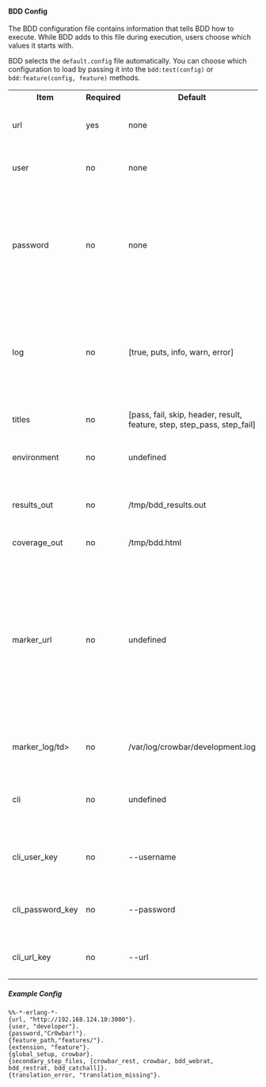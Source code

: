 #### BDD Config

The BDD configuration file contains information that tells BDD how to execute.  While BDD adds to this file during execution, users choose which values it starts with.

BDD selects the `default.config` file automatically.  You can choose which configuration to load by passing it into the `bdd:test(config)` or `bdd:feature(config, feature)` methods.

<table>
  <tr>
    <th>Item</th>
    <th>Required</th>
    <th>Default</th>
    <th>Comment</th>
  </tr>
  <tr>
    <td>url</td>
    <td>yes</td>
    <td>none</td>
    <td>This is the URL that BDD will use for testing</td>
  </tr>
  <tr>
    <td>user</td>
    <td>no</td>
    <td>none</td>
    <td>If your site requires auth, then this is required</td>
  </tr>
  <tr>
    <td>password</td>
    <td>no</td>
    <td>none</td>
    <td>If your site requires auth, then this is required.  WARNING: Retained in clear text!  Do not store production passwords here!</td>
  </tr>
  <tr>
    <td>log</td>
    <td>no</td>
    <td>[true, puts, info, warn, error]</td>
    <td>used by bdd_utils:log printouts.  Create list with none, some or all of the following: [puts, trace, debug, info, warn]</td>
  </tr>
  <tr>
    <td>titles</td>
    <td>no</td>
    <td>[pass, fail, skip, header, result, feature, step, step_pass, step_fail]</td>
    <td>used by bdd_utils:log printouts.</td>
  </tr>
  <tr>
    <td>environment</td>
    <td>no</td>
    <td>undefined</td>
    <td>used by Unless step prefix to skip tests</td>
  </tr>
  <tr>
    <td>results_out</td>
    <td>no</td>
    <td>/tmp/bdd_results.out</td>
    <td>stores the detailed results of the tests.  Used by bdd:failed().</td>
  </tr>
  <tr>
    <td>coverage_out</td>
    <td>no</td>
    <td>/tmp/bdd.html</td>
    <td>HTML version of test results</td>
  </tr>
  <tr>
    <td>marker_url</td>
    <td>no</td>
    <td>undefined</td>
    <td>If undefined, this behavior is turned off.  If defined, BDD does a web request to URL with debug information to make it easier to find matching steps in the log.  For OpenCrowbar, the url is `utils/marker`</td>
  </tr>
  <tr>
    <td>marker_log/td>
    <td>no</td>
    <td>/var/log/crowbar/development.log</td>
    <td>Should point to the path where you log API calls</td>
  </tr>
  <tr>
    <td>cli</td>
    <td>no</td>
    <td>undefined</td>
    <td>Used by bdd_clirat for the command to the CLI if not in the given</td>
  </tr>
  <tr>
    <td>cli_user_key</td>
    <td>no</td>
    <td>--username</td>
    <td>Used by bdd_clirat to pass the username into the CLI</td>
  </tr>
  <tr>
    <td>cli_password_key</td>
    <td>no</td>
    <td>--password</td>
    <td>Used by bdd_clirat to pass the password into the CLI</td>
  </tr>
  <tr>
    <td>cli_url_key</td>
    <td>no</td>
    <td>--url</td>
    <td>Used by bdd_clirat to pass the URL into the CLI</td>
  </tr>
  
</table>


##### Example Config

    %%-*-erlang-*- 
    {url, "http://192.168.124.10:3000"}.
    {user, "developer"}.
    {password,"Cr0wbar!"}.
    {feature_path,"features/"}.
    {extension, "feature"}.
    {global_setup, crowbar}.
    {secondary_step_files, [crowbar_rest, crowbar, bdd_webrat, bdd_restrat, bdd_catchall]}.
    {translation_error, "translation_missing"}.
